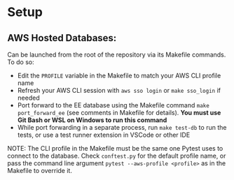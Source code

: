 # Setup

## AWS Hosted Databases:
Can be launched from the root of the repository via its Makefile commands. To do so:
- Edit the `PROFILE` variable in the Makefile to match your AWS CLI profile name
- Refresh your AWS CLI session with `aws sso login` or `make sso_login` if needed
- Port forward to the EE database using the Makefile command `make port_forward_ee` (see comments in Makefile for details). **You must use Git Bash or WSL on Windows to run this command**
- While port forwarding in a separate process, run `make test-db` to run the tests, or use a test runner extension in VSCode or other IDE

NOTE: The CLI profile in the Makefile must be the same one Pytest uses to connect to the database. Check `conftest.py` for the default profile name, or pass the command line argument `pytest --aws-profile <profile>` as in the Makefile to override it.
